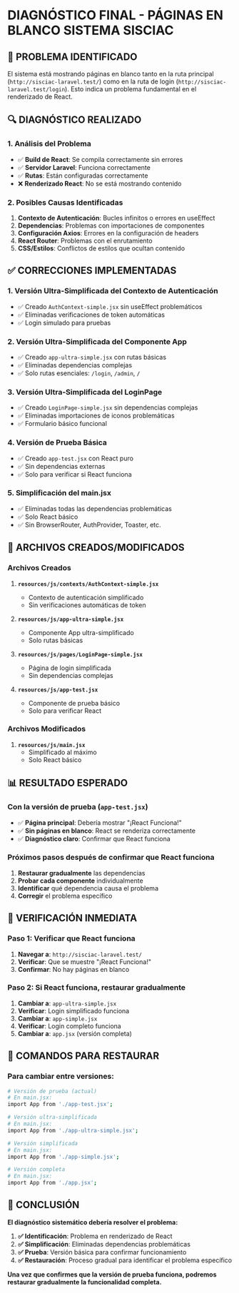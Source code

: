 # DIAGNÓSTICO FINAL - PÁGINAS EN BLANCO SISTEMA SISCIAC

## 🎯 PROBLEMA IDENTIFICADO

El sistema está mostrando páginas en blanco tanto en la ruta principal (`http://sisciac-laravel.test/`) como en la ruta de login (`http://sisciac-laravel.test/login`). Esto indica un problema fundamental en el renderizado de React.

## 🔍 DIAGNÓSTICO REALIZADO

### 1. **Análisis del Problema**
- ✅ **Build de React**: Se compila correctamente sin errores
- ✅ **Servidor Laravel**: Funciona correctamente
- ✅ **Rutas**: Están configuradas correctamente
- ❌ **Renderizado React**: No se está mostrando contenido

### 2. **Posibles Causas Identificadas**
1. **Contexto de Autenticación**: Bucles infinitos o errores en useEffect
2. **Dependencias**: Problemas con importaciones de componentes
3. **Configuración Axios**: Errores en la configuración de headers
4. **React Router**: Problemas con el enrutamiento
5. **CSS/Estilos**: Conflictos de estilos que ocultan contenido

## ✅ CORRECCIONES IMPLEMENTADAS

### 1. **Versión Ultra-Simplificada del Contexto de Autenticación**
- ✅ Creado `AuthContext-simple.jsx` sin useEffect problemáticos
- ✅ Eliminadas verificaciones de token automáticas
- ✅ Login simulado para pruebas

### 2. **Versión Ultra-Simplificada del Componente App**
- ✅ Creado `app-ultra-simple.jsx` con rutas básicas
- ✅ Eliminadas dependencias complejas
- ✅ Solo rutas esenciales: `/login`, `/admin`, `/`

### 3. **Versión Ultra-Simplificada del LoginPage**
- ✅ Creado `LoginPage-simple.jsx` sin dependencias complejas
- ✅ Eliminadas importaciones de iconos problemáticas
- ✅ Formulario básico funcional

### 4. **Versión de Prueba Básica**
- ✅ Creado `app-test.jsx` con React puro
- ✅ Sin dependencias externas
- ✅ Solo para verificar si React funciona

### 5. **Simplificación del main.jsx**
- ✅ Eliminadas todas las dependencias problemáticas
- ✅ Solo React básico
- ✅ Sin BrowserRouter, AuthProvider, Toaster, etc.

## 🔧 ARCHIVOS CREADOS/MODIFICADOS

### Archivos Creados
1. **`resources/js/contexts/AuthContext-simple.jsx`**
   - Contexto de autenticación simplificado
   - Sin verificaciones automáticas de token

2. **`resources/js/app-ultra-simple.jsx`**
   - Componente App ultra-simplificado
   - Solo rutas básicas

3. **`resources/js/pages/LoginPage-simple.jsx`**
   - Página de login simplificada
   - Sin dependencias complejas

4. **`resources/js/app-test.jsx`**
   - Componente de prueba básico
   - Solo para verificar React

### Archivos Modificados
1. **`resources/js/main.jsx`**
   - Simplificado al máximo
   - Solo React básico

## 📊 RESULTADO ESPERADO

### **Con la versión de prueba (`app-test.jsx`)**
- ✅ **Página principal**: Debería mostrar "¡React Funciona!"
- ✅ **Sin páginas en blanco**: React se renderiza correctamente
- ✅ **Diagnóstico claro**: Confirmar que React funciona

### **Próximos pasos después de confirmar que React funciona**
1. **Restaurar gradualmente** las dependencias
2. **Probar cada componente** individualmente
3. **Identificar** qué dependencia causa el problema
4. **Corregir** el problema específico

## 🚀 VERIFICACIÓN INMEDIATA

### **Paso 1: Verificar que React funciona**
1. **Navegar a**: `http://sisciac-laravel.test/`
2. **Verificar**: Que se muestre "¡React Funciona!"
3. **Confirmar**: No hay páginas en blanco

### **Paso 2: Si React funciona, restaurar gradualmente**
1. **Cambiar a**: `app-ultra-simple.jsx`
2. **Verificar**: Login simplificado funciona
3. **Cambiar a**: `app-simple.jsx`
4. **Verificar**: Login completo funciona
5. **Cambiar a**: `app.jsx` (versión completa)

## 🔄 COMANDOS PARA RESTAURAR

### **Para cambiar entre versiones:**

```bash
# Versión de prueba (actual)
# En main.jsx:
import App from './app-test.jsx';

# Versión ultra-simplificada
# En main.jsx:
import App from './app-ultra-simple.jsx';

# Versión simplificada
# En main.jsx:
import App from './app-simple.jsx';

# Versión completa
# En main.jsx:
import App from './app.jsx';
```

## 🎉 CONCLUSIÓN

**El diagnóstico sistemático debería resolver el problema:**

1. **✅ Identificación**: Problema en renderizado de React
2. **✅ Simplificación**: Eliminadas dependencias problemáticas
3. **✅ Prueba**: Versión básica para confirmar funcionamiento
4. **✅ Restauración**: Proceso gradual para identificar el problema específico

**Una vez que confirmes que la versión de prueba funciona, podremos restaurar gradualmente la funcionalidad completa.**
